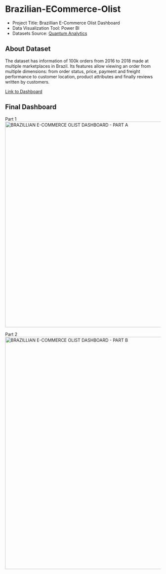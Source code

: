 # Brazilian-ECommerce-Olist

- Project Title: Brazillian E-Commerce Olist Dashboard
- Data Visualization Tool: Power BI
- Datasets Source: [Quantum Analytics](https://quantumanalyticsco.org/)

## About Dataset
The dataset has information of 100k orders from 2016 to 2018 made at multiple marketplaces in Brazil. Its features allow viewing an order from multiple dimensions: from order status, price, payment and freight performance to customer location, product attributes and finally reviews written by customers.

[Link to Dashboard](https://app.powerbi.com/view?r=eyJrIjoiODkwZjVjMjUtOWIxMi00NzFjLTljYmQtMGUzNDlmN2QwZWUxIiwidCI6IjZkNjgxOGU4LTJmYjctNDY3Zi04MzEyLTU3MmMwYWQ1Y2YzZCJ9)

## Final Dashboard
Part 1
<img width="665" alt="BRAZILLIAN E-COMMERCE OLIST DASHBOARD - PART A" src="https://github.com/user-attachments/assets/768517e0-4a15-4b2c-8459-b648716defcd">

Part 2
<img width="751" alt="BRAZILLIAN E-COMMERCE OLIST DASHBOARD - PART B" src="https://github.com/user-attachments/assets/0e367930-4fd1-4a87-824a-73d87f286da3">




